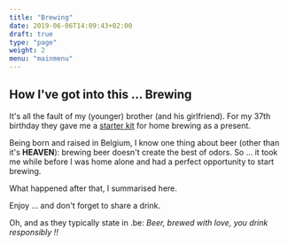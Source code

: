 ```yaml
---
title: "Brewing"
date: 2019-06-06T14:09:43+02:00
draft: true
type: "page"
weight: 2
menu: "mainmenu"
---
```


## How I've got into this ... Brewing
It's all the fault of my (younger) brother (and his girlfriend). For my 37th birthday they gave me a [starter kit](https://www.brouwbroeders.nl/products/starterspakket-belgisch-blond) for home brewing as a present.

Being born and raised in Belgium, I know one thing about beer (other than it's **HEAVEN**): brewing beer doesn't create the best of odors. So ... it took me while before I was home alone and had a perfect opportunity to start brewing.

What happened after that, I summarised here.

Enjoy ... and don't forget to share a drink.


Oh, and as they typically state in .be: _Beer, brewed with love, you drink responsibly !!_

